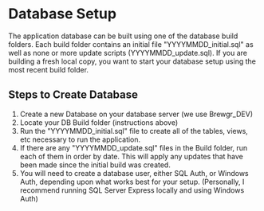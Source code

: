 Database Setup
=========
The application database can be built using one of the database build folders. Each build folder contains an initial file "YYYYMMDD_initial.sql" as well as none or more update scripts (YYYYMMDD_update.sql).  If you are building a fresh local copy, you want to start your database setup using the most recent build folder.

Steps to Create Database
-----------
1. Create a new Database on your database server (we use Brewgr_DEV) 
2. Locate your DB Build folder (instructions above)
3. Run the "YYYYMMDD_initial.sql" file to create all of the tables, views, etc necessary to run the application.
4. If there are any "YYYYMMDD_update.sql" files in the Build folder, run each of them in order by date.  This will apply any updates that have been made since the initial build was created.
5. You will need to create a database user, either SQL Auth, or Windows Auth, depending upon what works best for your setup.  (Personally, I recommend running SQL Server Express locally and using Windows Auth)
